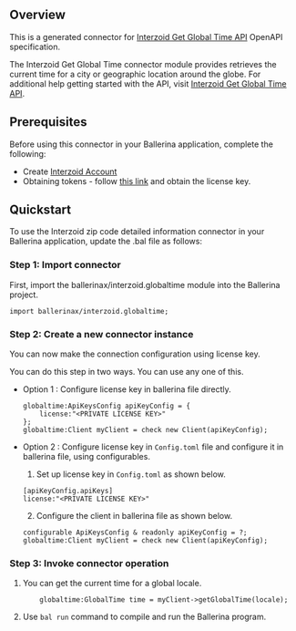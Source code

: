 ## Overview

This is a generated connector for [Interzoid Get Global Time API](https://www.interzoid.com/services/getglobaltime) OpenAPI specification.

The Interzoid Get Global Time connector module provides retrieves the current time for a city or geographic location around the globe.
For additional help getting started with the API, visit [Interzoid Get Global Time API](https://www.interzoid.com/services/getglobaltime).

## Prerequisites

Before using this connector in your Ballerina application, complete the following:
* Create [Interzoid Account](https://www.interzoid.com/register)
* Obtaining tokens - follow [this link](https://www.interzoid.com/account) and obtain the license key.


## Quickstart

To use the Interzoid zip code detailed information connector in your Ballerina application, update the .bal file as follows:

### Step 1: Import connector
First, import the ballerinax/interzoid.globaltime module into the Ballerina project.

```ballerina
import ballerinax/interzoid.globaltime;
```

### Step 2: Create a new connector instance
You can now make the connection configuration using license key.

You can do this step in two ways. You can use any one of this.

- Option 1 :
    Configure license key in ballerina file directly. 

    ```ballerina
    globaltime:ApiKeysConfig apiKeyConfig = {
        license:"<PRIVATE LICENSE KEY>"
    };
    globaltime:Client myClient = check new Client(apiKeyConfig);
    ```

- Option 2 :
    Configure license key in `Config.toml` file and configure it in ballerina file, using configurables. 

    1. Set up license key in `Config.toml` as shown below.
    ```
    [apiKeyConfig.apiKeys]
    license:"<PRIVATE LICENSE KEY>"
    ```

    2. Configure the client in ballerina file as shown below.
    ```ballerina
    configurable ApiKeysConfig & readonly apiKeyConfig = ?;
    globaltime:Client myClient = check new Client(apiKeyConfig);
    ```

### Step 3: Invoke connector operation 
1. You can get the  current time for a global locale.
    ```ballerina
        globaltime:GlobalTime time = myClient->getGlobalTime(locale);
    ```
2. Use `bal run` command to compile and run the Ballerina program. 
